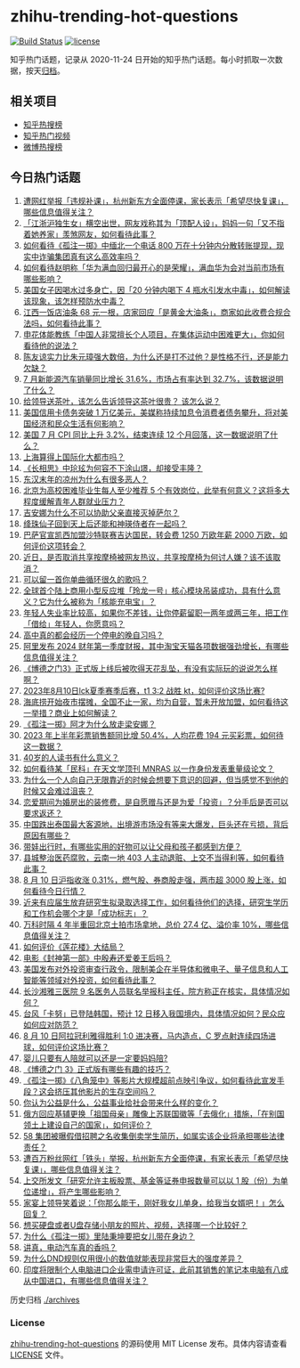# zhihu-trending-hot-questions

[![Build Status](https://github.com/justjavac/zhihu-trending-hot-questions/workflows/ci/badge.svg?branch=master)](https://github.com/justjavac/zhihu-trending-hot-questions/actions)
[![license](https://img.shields.io/github/license/justjavac/zhihu-trending-hot-questions)](https://github.com/justjavac/zhihu-trending-hot-questions/blob/master/LICENSE)

知乎热门话题，记录从 2020-11-24
日开始的知乎热门话题。每小时抓取一次数据，按天[归档](./archives)。

## 相关项目

- [知乎热搜榜](https://github.com/justjavac/zhihu-trending-top-search)
- [知乎热门视频](https://github.com/justjavac/zhihu-trending-hot-video)
- [微博热搜榜](https://github.com/justjavac/weibo-trending-hot-search)

## 今日热门话题

<!-- BEGIN -->
<!-- 最后更新时间 Fri Aug 11 2023 05:01:55 GMT+0800 (China Standard Time) -->

1. [遭网红举报「违规补课」，杭州新东方全面停课，家长表示「希望尽快复课」，哪些信息值得关注？](https://www.zhihu.com/question/616569960)
1. [「江浙沪独生女」横空出世，网友戏称其为「顶配人设」，妈妈一句「又不指着她养家」羡煞网友，如何看待此事？](https://www.zhihu.com/question/616588055)
1. [如何看待《孤注一掷》中缅北一个电话 800 万在十分钟内分散转账提现，现实中诈骗集团真有这么高效率吗？](https://www.zhihu.com/question/616192263)
1. [如何看待赵明称「华为满血回归最开心的是荣耀」，满血华为会对当前市场有哪些影响？](https://www.zhihu.com/question/616614286)
1. [美国女子因喝水过多身亡，因「20 分钟内喝下 4 瓶水引发水中毒」，如何解读该现象，该怎样预防水中毒？](https://www.zhihu.com/question/616184443)
1. [江西一饭店油条 68 元一根，店家回应「是黄金大油条」，商家如此收费合规合法吗，如何看待此事？](https://www.zhihu.com/question/616060943)
1. [申花体能教练「中国人非常擅长个人项目，在集体运动中困难更大」，你如何看待他的说法？](https://www.zhihu.com/question/616584978)
1. [陈友谅实力比朱元璋强大数倍，为什么还是打不过他？是性格不行，还是能力欠缺？](https://www.zhihu.com/question/588838528)
1. [7 月新能源汽车销量同比增长 31.6%，市场占有率达到 32.7%，该数据说明了什么？](https://www.zhihu.com/question/616593875)
1. [给领导送茶叶，该怎么告诉领导这茶叶很贵？ 该怎么说？](https://www.zhihu.com/question/616074998)
1. [美国信用卡债务突破 1 万亿美元，美媒称持续加息令消费者债务攀升，将对美国经济和民众生活有何影响？](https://www.zhihu.com/question/616574734)
1. [美国 7 月 CPI 同比上升 3.2%，结束连续 12 个月回落，这一数据说明了什么？](https://www.zhihu.com/question/616661815)
1. [上海算得上国际化大都市吗？](https://www.zhihu.com/question/22866589)
1. [《长相思》中玱玹为何容不下涂山璟，却接受丰隆？](https://www.zhihu.com/question/616313972)
1. [东汉末年的凉州为什么有很多恶人？](https://www.zhihu.com/question/610407930)
1. [北京为高校困难毕业生每人至少推荐 5 个有效岗位，此举有何意义？这将多大程度缓解青年人群就业压力？](https://www.zhihu.com/question/616593208)
1. [吉安娜为什么不可以协助父亲直接灭掉萨尔？](https://www.zhihu.com/question/404710885)
1. [绛珠仙子回到天上后还能和神瑛侍者在一起吗？](https://www.zhihu.com/question/602741327)
1. [巴萨官宣凯西加盟沙特联赛吉达国民，转会费 1250 万欧年薪 2000 万欧，如何评价这项转会？](https://www.zhihu.com/question/616551281)
1. [近日，是否取消共享按摩椅被网友热议，共享按摩椅为何讨人嫌？该不该取消？](https://www.zhihu.com/question/616559905)
1. [可以留一首你单曲循环很久的歌吗？](https://www.zhihu.com/question/611196993)
1. [全球首个陆上商用小型反应堆「玲龙一号」核心模块吊装成功，具有什么意义？它为什么被称为「核能充电宝」？](https://www.zhihu.com/question/616216693)
1. [年轻人失业率比较高，如果你不差钱，让你停薪留职一两年或两三年，把工作「借给」年轻人，你愿意吗？](https://www.zhihu.com/question/615693642)
1. [高中真的都会经历一个停电的晚自习吗？](https://www.zhihu.com/question/609084453)
1. [阿里发布 2024 财年第一季度财报，其中淘宝天猫各项数据强劲增长，有哪些信息值得关注？](https://www.zhihu.com/question/616632671)
1. [《博德之门3》正式版上线后被吹得天花乱坠，有没有实际玩的说说怎么样啊？](https://www.zhihu.com/question/616220277)
1. [2023年8月10日lck夏季赛季后赛，t1 3:2 战胜 kt，如何评价这场比赛?](https://www.zhihu.com/question/616659434)
1. [海底捞开始夜市摆摊，全国不止一家，均为自营，暂未开放加盟，如何看待这一举措？商业上如何解读？](https://www.zhihu.com/question/616558984)
1. [《孤注一掷》阿才为什么放走梁安娜？](https://www.zhihu.com/question/615798347)
1. [2023 年上半年彩票销售额同比增 50.4%，人均花费 194 元买彩票，如何待这一数据？](https://www.zhihu.com/question/616597276)
1. [40岁的人读书有什么意义？](https://www.zhihu.com/question/616466418)
1. [如何看待某「民科」在天文学顶刊 MNRAS 以一作身份发表重量级论文？](https://www.zhihu.com/question/616579768)
1. [为什么一个人向自己无限靠近的时候会想要下意识的回避，但当感觉不到他的时候又会难过沮丧？](https://www.zhihu.com/question/614760846)
1. [恋爱期间为婚房出的装修费，是自愿赠与还是为爱「投资」？分手后是否可以要求返还？](https://www.zhihu.com/question/616566996)
1. [中国跌出泰国最大客源地，出境游市场没有等来大爆发，巨头还在亏损，背后原因有哪些？](https://www.zhihu.com/question/616552634)
1. [带娃出行时，有哪些实用的好物可以让父母和孩子都感到方便？](https://www.zhihu.com/question/614480964)
1. [县城整治医药腐败，云南一地 403 人主动退赃、上交不当得利等，如何看待此事？](https://www.zhihu.com/question/616551821)
1. [8 月 10 日沪指收涨 0.31%，燃气股、券商股走强，两市超 3000 股上涨，如何看待今日行情？](https://www.zhihu.com/question/616560420)
1. [近来有应届生放弃研究生拟录取选择工作，如何看待他们的选择，研究生学历和工作机会哪个才是「成功标志」？](https://www.zhihu.com/question/616564552)
1. [万科时隔 4 年半重回北京土拍市场拿地，总价 27.4 亿、溢价率 10%，哪些信息值得关注？](https://www.zhihu.com/question/616437144)
1. [如何评价《莲花楼》大结局？](https://www.zhihu.com/question/616467449)
1. [电影《封神第一部》中殷寿还爱姜王后吗？](https://www.zhihu.com/question/615752697)
1. [美国发布对外投资审查行政令，限制美企在半导体和微电子、量子信息和人工智能等领域对外投资，如何看待此事？](https://www.zhihu.com/question/616553467)
1. [长沙湘雅三医院 9 名医务人员联名举报科主任，院方称正在核实，具体情况如何？](https://www.zhihu.com/question/616561816)
1. [台风「卡努」已登陆韩国，预计 12 日移入我国境内，具体情况如何？民众应如何应对防范？](https://www.zhihu.com/question/616608503)
1. [8 月 10 日阿拉冠利雅得胜利 1:0 进决赛，马内造点，C 罗点射连续四场进球，如何评价这场比赛？](https://www.zhihu.com/question/616551219)
1. [婴儿只要有人陪就可以还是一定要妈妈陪?](https://www.zhihu.com/question/615709309)
1. [《博德之门 3》正式版有哪些有趣的技巧？](https://www.zhihu.com/question/616379196)
1. [《孤注一掷》《八角笼中》等影片大规模超前点映引争议，如何看待此宣发手段？这会挤压其他影片的生存空间吗？](https://www.zhihu.com/question/616565669)
1. [你认为公益是什么，公益事业给社会带来什么样的变化？](https://www.zhihu.com/question/616640106)
1. [俄方回应基辅更换「祖国母亲」雕像上苏联国徽等「去俄化」措施，「在别国领土上建设自己的国家」，如何评价？](https://www.zhihu.com/question/616576431)
1. [58 集团被曝假借招聘之名收集倒卖学生简历，如属实该企业将承担哪些法律责任？](https://www.zhihu.com/question/616561320)
1. [遭百万粉丝网红「铁头」举报，杭州新东方全面停课，有家长表示「希望尽快复课」，哪些信息值得关注？](https://www.zhihu.com/question/616590330)
1. [上交所发文「研究允许主板股票、基金等证券申报数量可以以 1 股（份）为单位递增」，将产生哪些影响？](https://www.zhihu.com/question/616662255)
1. [家宴上领导笑着说：「你那么能干，刚好我女儿单身，给我当女婿吧！」怎么回复？](https://www.zhihu.com/question/616206489)
1. [想买硬盘或者U盘存储小朋友的照片、视频，选择哪一个比较好？](https://www.zhihu.com/question/616386000)
1. [为什么《孤注一掷》里陆秉坤要把女儿带在身边？](https://www.zhihu.com/question/615971726)
1. [讲真，电动汽车真的香吗？](https://www.zhihu.com/question/616224743)
1. [为什么DND规则仅用很小的数值就能表现非常巨大的强度差异？](https://www.zhihu.com/question/616335527)
1. [印度将限制个人电脑进口企业需申请许可证，此前其销售的笔记本电脑有八成从中国进口，有哪些信息值得关注？](https://www.zhihu.com/question/616198116)

<!-- END -->

历史归档 [./archives](./archives)

### License

[zhihu-trending-hot-questions](https://github.com/justjavac/zhihu-trending-hot-questions)
的源码使用 MIT License 发布。具体内容请查看 [LICENSE](./LICENSE) 文件。
